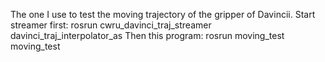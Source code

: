 The one I use to test the moving trajectory of the gripper of Davincii.
Start streamer first:
 rosrun cwru_davinci_traj_streamer davinci_traj_interpolator_as
Then this program:
 rosrun moving_test moving_test
